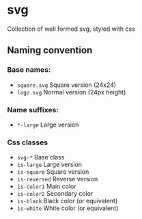 # svg

Collection of well formed svg, styled with css

## Naming convention

### Base names:

* `square.svg` Square version (24x24)
* `logo.svg` Normal version (24px height)

### Name suffixes:

* `*-large` Large version

### Css classes

* `svg-*` Base class
* `is-large` Large version
* `is-square` Square version
* `is-reversed` Reverse version
* `is-color1` Main color
* `is-color2` Secondary color
* `is-black` Black color (or equivalent)
* `is-white` White color (or equivalent)